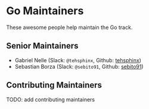 # Go Maintainers

These awesome people help maintain the Go track.

## Senior Maintainers

- Gabriel Nelle (Slack: `@tehsphinx`, Github: [tehsphinx](https://github.com/tehsphinx))
- Sebastian Borza (Slack: `@sebito91`, Github: [sebito91](https://github.com/sebito91))

## Contributing Maintainers

TODO: add contributing maintainers
